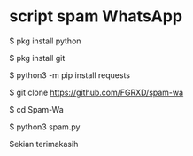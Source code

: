 # script spam WhatsApp 
$ pkg install python

$ pkg install git

$ python3 -m pip install requests

$ git clone https://github.com/FGRXD/spam-wa

$ cd Spam-Wa

$ python3 spam.py

Sekian terimakasih
